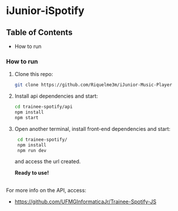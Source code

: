# iJunior-iSpotify

## Table of Contents
- How to run

### How to run
1. Clone this repo:
    ```bash
    git clone https://github.com/Riquelme3m/iJunior-Music-Player
    ```

2. Install api dependencies and start:
    ```bash
    cd trainee-spotify/api
    npm install
    npm start
    ```

3. Open another terminal, install front-end dependencies and start:
   ```bash
    cd trainee-spotify/
    npm install
    npm run dev
    ```

    and access the url created.

    **Ready to use!**
<br></br>

For more info on the API, access: 
- https://github.com/UFMGInformaticaJr/Trainee-Spotify-JS